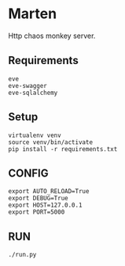 # Marten

Http chaos monkey server.

## Requirements
    eve
    eve-swagger
    eve-sqlalchemy
    
## Setup
    virtualenv venv
    source venv/bin/activate
    pip install -r requirements.txt

## CONFIG
    
    export AUTO_RELOAD=True
    export DEBUG=True
    export HOST=127.0.0.1
    export PORT=5000
    
## RUN

    ./run.py